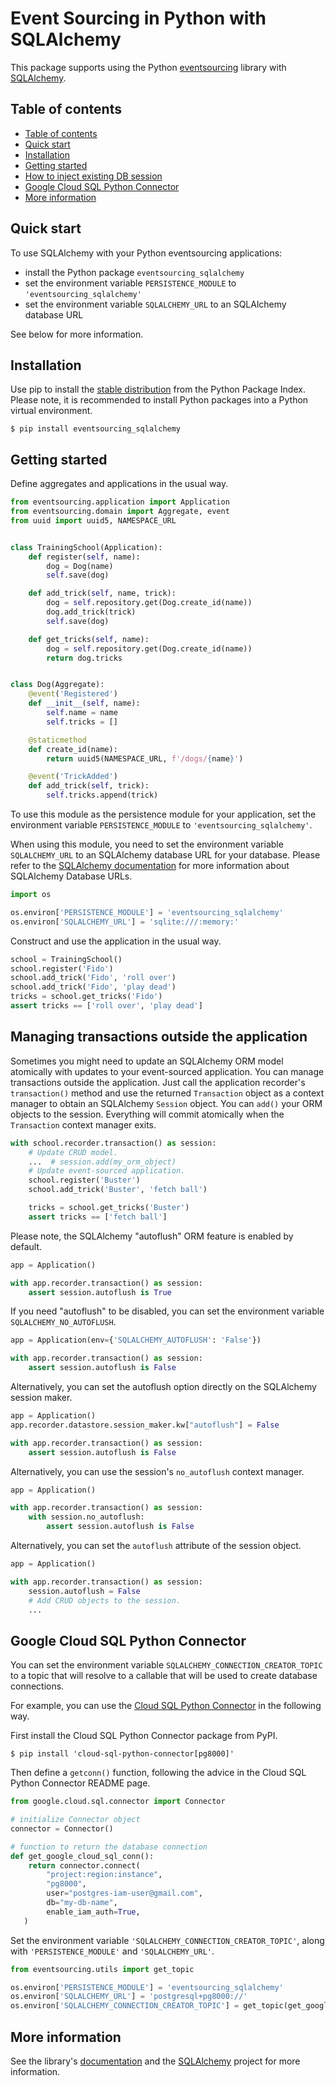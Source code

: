# Event Sourcing in Python with SQLAlchemy

This package supports using the Python
[eventsourcing](https://github.com/pyeventsourcing/eventsourcing) library
with [SQLAlchemy](https://www.sqlalchemy.org/).

## Table of contents

<!-- TOC -->
* [Table of contents](#table-of-contents)
* [Quick start](#quick-start)
* [Installation](#installation)
* [Getting started](#getting-started)
* [How to inject existing DB session](#how-to-inject-existing-db-session)
* [Google Cloud SQL Python Connector](#google-cloud-sql-python-connector)
* [More information](#more-information)
<!-- TOC -->

## Quick start

To use SQLAlchemy with your Python eventsourcing applications:
* install the Python package `eventsourcing_sqlalchemy`
* set the environment variable `PERSISTENCE_MODULE` to `'eventsourcing_sqlalchemy'`
* set the environment variable `SQLALCHEMY_URL` to an SQLAlchemy database URL

See below for more information.

## Installation

Use pip to install the [stable distribution](https://pypi.org/project/eventsourcing_sqlalchemy/)
from the Python Package Index. Please note, it is recommended to
install Python packages into a Python virtual environment.

    $ pip install eventsourcing_sqlalchemy

## Getting started

Define aggregates and applications in the usual way.

```python
from eventsourcing.application import Application
from eventsourcing.domain import Aggregate, event
from uuid import uuid5, NAMESPACE_URL


class TrainingSchool(Application):
    def register(self, name):
        dog = Dog(name)
        self.save(dog)

    def add_trick(self, name, trick):
        dog = self.repository.get(Dog.create_id(name))
        dog.add_trick(trick)
        self.save(dog)

    def get_tricks(self, name):
        dog = self.repository.get(Dog.create_id(name))
        return dog.tricks


class Dog(Aggregate):
    @event('Registered')
    def __init__(self, name):
        self.name = name
        self.tricks = []

    @staticmethod
    def create_id(name):
        return uuid5(NAMESPACE_URL, f'/dogs/{name}')

    @event('TrickAdded')
    def add_trick(self, trick):
        self.tricks.append(trick)
```

To use this module as the persistence module for your application, set the environment
variable `PERSISTENCE_MODULE` to `'eventsourcing_sqlalchemy'`.

When using this module, you need to set the environment variable `SQLALCHEMY_URL` to an
SQLAlchemy database URL for your database.
Please refer to the [SQLAlchemy documentation](https://docs.sqlalchemy.org/en/14/core/engines.html)
for more information about SQLAlchemy Database URLs.

```python
import os

os.environ['PERSISTENCE_MODULE'] = 'eventsourcing_sqlalchemy'
os.environ['SQLALCHEMY_URL'] = 'sqlite:///:memory:'
```

Construct and use the application in the usual way.

```python
school = TrainingSchool()
school.register('Fido')
school.add_trick('Fido', 'roll over')
school.add_trick('Fido', 'play dead')
tricks = school.get_tricks('Fido')
assert tricks == ['roll over', 'play dead']
```

## Managing transactions outside the application

Sometimes you might need to update an SQLAlchemy ORM model atomically with updates to
your event-sourced application. You can manage transactions outside the application.
Just call the application recorder's `transaction()` method and use the returned
`Transaction` object as a context manager to obtain an SQLAlchemy `Session`
object. You can `add()` your ORM objects to the session. Everything will commit
atomically when the `Transaction` context manager exits.

```python
with school.recorder.transaction() as session:
    # Update CRUD model.
    ...  # session.add(my_orm_object)
    # Update event-sourced application.
    school.register('Buster')
    school.add_trick('Buster', 'fetch ball')

    tricks = school.get_tricks('Buster')
    assert tricks == ['fetch ball']
```

Please note, the SQLAlchemy "autoflush" ORM feature is enabled by default.

```python
app = Application()

with app.recorder.transaction() as session:
    assert session.autoflush is True
```

If you need "autoflush" to be disabled, you can set the environment variable `SQLALCHEMY_NO_AUTOFLUSH`.

```python
app = Application(env={'SQLALCHEMY_AUTOFLUSH': 'False'})

with app.recorder.transaction() as session:
    assert session.autoflush is False
```

Alternatively, you can set the autoflush option directly on the SQLAlchemy session maker.

```python
app = Application()
app.recorder.datastore.session_maker.kw["autoflush"] = False

with app.recorder.transaction() as session:
    assert session.autoflush is False
```

Alternatively, you can use the session's ``no_autoflush`` context manager.

```python
app = Application()

with app.recorder.transaction() as session:
    with session.no_autoflush:
        assert session.autoflush is False
```

Alternatively, you can set the ``autoflush`` attribute of the session object.

```python
app = Application()

with app.recorder.transaction() as session:
    session.autoflush = False
    # Add CRUD objects to the session.
    ...
```


## Google Cloud SQL Python Connector

You can set the environment variable `SQLALCHEMY_CONNECTION_CREATOR_TOPIC` to a topic
that will resolve to a callable that will be used to create database connections.

For example, you can use the [Cloud SQL Python Connector](https://pypi.org/project/cloud-sql-python-connector/)
in the following way.

First install the Cloud SQL Python Connector package from PyPI.

    $ pip install 'cloud-sql-python-connector[pg8000]'

Then define a `getconn()` function, following the advice in the Cloud SQL
Python Connector README page.

```python
from google.cloud.sql.connector import Connector

# initialize Connector object
connector = Connector()

# function to return the database connection
def get_google_cloud_sql_conn():
    return connector.connect(
        "project:region:instance",
        "pg8000",
        user="postgres-iam-user@gmail.com",
        db="my-db-name",
        enable_iam_auth=True,
   )
```

Set the environment variable `'SQLALCHEMY_CONNECTION_CREATOR_TOPIC'`, along with
`'PERSISTENCE_MODULE'` and `'SQLALCHEMY_URL'`.

```python
from eventsourcing.utils import get_topic

os.environ['PERSISTENCE_MODULE'] = 'eventsourcing_sqlalchemy'
os.environ['SQLALCHEMY_URL'] = 'postgresql+pg8000://'
os.environ['SQLALCHEMY_CONNECTION_CREATOR_TOPIC'] = get_topic(get_google_cloud_sql_conn)
```

## More information

See the library's [documentation](https://eventsourcing.readthedocs.io/)
and the [SQLAlchemy](https://www.sqlalchemy.org/) project for more information.
